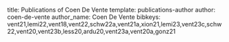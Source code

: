 title: Publications of Coen De Vente
template: publications-author
author: coen-de-vente
author_name: Coen De Vente
bibkeys: vent21,lemi22,vent18,vent22,schw22a,vent21a,xion21,lemi23,vent23c,schw22,vent20,vent23b,less20,ardu20,vent23a,vent20a,gonz21